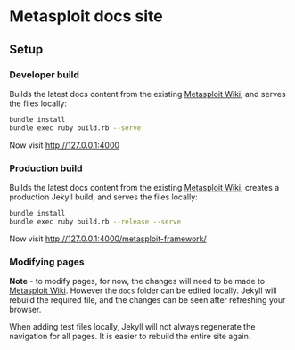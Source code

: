 # Metasploit docs site

## Setup 

### Developer build

Builds the latest docs content from the existing [Metasploit Wiki](https://github.com/rapid7/metasploit-framework/wiki), and
serves the files locally:

```bash
bundle install
bundle exec ruby build.rb --serve
```

Now visit http://127.0.0.1:4000

### Production build

Builds the latest docs content from the existing [Metasploit Wiki](https://github.com/rapid7/metasploit-framework/wiki), creates
a production Jekyll build, and serves the files locally:

```bash
bundle install
bundle exec ruby build.rb --release --serve
```

Now visit http://127.0.0.1:4000/metasploit-framework/

### Modifying pages

**Note** - to modify pages, for now, the changes will need to be made to [Metasploit Wiki](https://github.com/rapid7/metasploit-framework/wiki).
However the `docs` folder can be edited locally. Jekyll will rebuild the required file, and the changes can be seen after refreshing your browser.

When adding test files locally, Jekyll will not always regenerate the navigation for all pages. It is easier to rebuild the entire site again.
